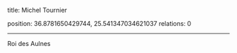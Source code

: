 title: Michel Tournier


position: 36.8781650429744, 25.541347034621037
relations: 0

---
































Roi des Aulnes